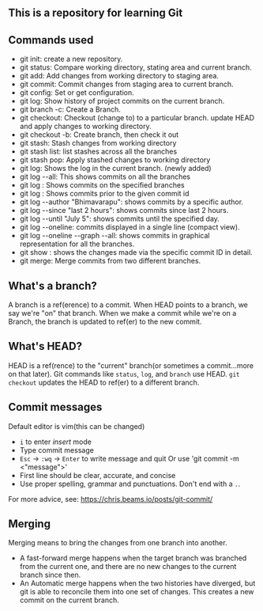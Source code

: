 ## This is a repository for learning Git

## Commands used

- git init: create a new repository.
- git status: Compare working directory, stating area and current branch.
- git add: Add changes from working directory to staging area.
- git commit: Commit changes from staging area to current branch.
- git config: Set or get configuration.
- git log: Show history of project commits on the current branch.
- git branch -c: Create a Branch.
- git checkout: Checkout (change to) to a particular branch. update HEAD and apply changes to working directory.
- git checkout -b: Create branch, then check it out
- git stash: Stash changes from  working directory
- git stash list: list stashes across all the branches
- git stash pop: Apply stashed changes to working directory
- git log: Shows the log in the current branch. (newly added)
- git log --all: This shows commits on all the branches
- git log <branch name>: Shows commits on the specified branches
- git log <commit id>: Shows commits prior to the given commit id
- git log --author "Bhimavarapu": shows commits by a specific author.
- git log --since "last 2 hours": shows commits since last 2 hours.
- git log --until "July 5": shows commits until the specified day.
- git log --oneline: commits displayed in a single line (compact view).
- git log --oneline --graph --all: shows commits in graphical representation for all the branches.
- git show <commit id>: shows the changes made via the specific commit ID in detail.
- git merge: Merge commits from two different branches.

## What's a branch?

A branch is a ref(erence) to a commit. When HEAD points to a branch, we say we're "on" that branch. When we make a commit while we're on a Branch, the branch is updated to ref(er) to the new commit.

## What's HEAD?

HEAD is a ref(rence) to the "current" branch(or sometimes a commit...more on that later). Git commands like `status`, `log`, and `branch` use HEAD. `git checkout` updates the HEAD to ref(er) to a different branch.

## Commit messages

Default editor is vim(this can be changed)
 - `i` to enter *insert* mode
 - Type commit message
 - `Esc` -> `:wq` -> `Enter` to write message and quit Or use 'git commit -m <"message">'
 - First line should be clear, accurate, and concise
 - Use proper spelling, grammar and punctuations.
 Don't end with a `.`.

 For more advice, see: https://chris.beams.io/posts/git-commit/

## Merging

Merging means to bring the changes from one branch into another.

- A fast-forward merge happens when the target branch was branched from the current one, and there are no new changes to the current branch since then.
- An Automatic merge happens when the two histories have diverged, but git is able to reconcile them into one set of changes. This creates a new commit on the current branch.
